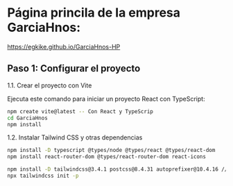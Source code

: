 # Página princila de la empresa GarciaHnos:
https://egkike.github.io/GarciaHnos-HP

## Paso 1: Configurar el proyecto

1.1. Crear el proyecto con Vite

Ejecuta este comando para iniciar un proyecto React con TypeScript:

```bash
npm create vite@latest -- Con React y TypeScrip
cd GarciaHnos
npm install
```

1.2. Instalar Tailwind CSS y otras dependencias

```bash
npm install -D typescript @types/node @types/react @types/react-dom
npm install react-router-dom @types/react-router-dom react-icons

npm install -D tailwindcss@3.4.1 postcss@8.4.31 autoprefixer@10.4.16 // una version especifica
npx tailwindcss init -p

```
